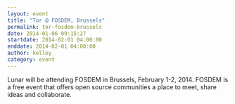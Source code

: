 ```yaml
---
layout: event
title: "Tor @ FOSDEM, Brussels"
permalink: tor-fosdem-brussels
date: 2014-01-06 09:15:27
startdate: 2014-02-01 04:00:00
enddate: 2014-02-01 04:00:00
author: kelley
category: event
---
```


Lunar will be attending FOSDEM in Brussels, February 1-2, 2014. FOSDEM is a free event that offers open source communities a place to meet, share ideas and collaborate.
